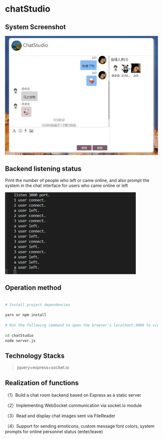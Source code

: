 # chatStudio
## System Screenshot
![](https://github.com/mylittleZ/ChatStudio/blob/master/src/image/22.jpg) 



## Backend listening status
Print the number of people who left or came online, and also prompt the system in the chat interface for users who came online or left


![](https://github.com/mylittleZ/ChatStudio/blob/master/src/image/111.png) 

## Operation method
```bash

# Install project dependencies

yarn or npm install

# Run the following command to open the browser's localhost:3000 to view

cd chatStudio
node server.js
```
## Technology Stacks
> jquery+express+socket.io

## Realization of functions
（1）Build a chat room backend based on Express as a static server

（2）Implementing WebSocket communication via socket.io module

（3）Read and display chat images sent via FileReader

（4）Support for sending emoticons, custom message font colors, system prompts for online personnel status (enter/leave)


